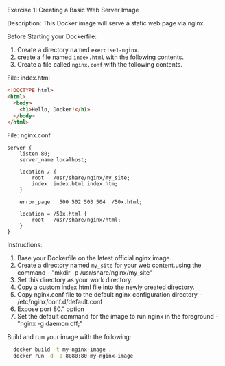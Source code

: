 Exercise 1: Creating a Basic Web Server Image

Description: This Docker image will serve a static web page via nginx.

Before Starting your Dockerfile:

1. Create a directory named `exercise1-nginx`.
2. create a file named `index.html` with the following contents.
3. Create a file called `nginx.conf` with the following contents.

File: index.html

```html
<!DOCTYPE html>
<html>
  <body>
    <h1>Hello, Docker!</h1>
  </body>
</html>
```

File: nginx.conf

```nginx
server {
    listen 80;
    server_name localhost;

    location / {
        root   /usr/share/nginx/my_site;
        index  index.html index.htm;
    }

    error_page   500 502 503 504  /50x.html;

    location = /50x.html {
        root   /usr/share/nginx/html;
    }
}
```

Instructions:

1. Base your Dockerfile on the latest official nginx image.
2. Create a directory named `my_site` for your web content.using the command - "mkdir -p /usr/share/nginx/my_site"
3. Set this directory as your work directory.
4. Copy a custom index.html file into the newly created directory.
5. Copy nginx.conf file to the default nginx configuration directory - /etc/nginx/conf.d/default.conf
6. Expose port 80." option
7. Set the default command for the image to run nginx in the foreground - "nginx -g daemon off;"

Build and run your image with the following:

```bash
  docker build -t my-nginx-image .
  docker run -d -p 8080:80 my-nginx-image
```
